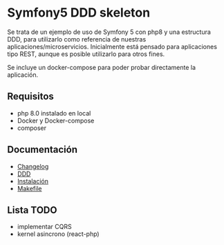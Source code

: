 # Symfony5 DDD skeleton
Se trata de un ejemplo de uso de Symfony 5 con php8 y una estructura DDD, para utilizarlo como referencia de nuestras
aplicaciones/microservicios. Inicialmente está pensado para aplicaciones tipo REST, aunque es posible utilizarlo para
otros fines.

Se incluye un docker-compose para poder probar directamente la aplicación. 

## Requisitos
- php 8.0 instalado en local
- Docker y Docker-compose
- composer

## Documentación
- [Changelog](docs/0_CHANGELOG.md)
- [DDD](docs/1_DDD.md)
- [Instalación](docs/2_INSTALACION.md)
- [Makefile](docs/3_MAKEFILE.md)

## Lista TODO
- implementar CQRS
- kernel asincrono (react-php)